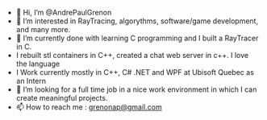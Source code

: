 - 👋 Hi, I’m @AndrePaulGrenon
- 👀 I’m interested in RayTracing, algorythms, software/game development, and many more. 
- 🌱 I’m currently done with learning C programming and I built a RayTracer in C. 
- I rebuilt stl containers in C++, created a chat web server in c++. I love the language
- I Work currently mostly in C++, C# .NET and WPF at Ubisoft Quebec as an Intern
- 💞️ I’m looking for a full time job in a nice work environment in which I can create meaningful projects. 
- 📫 How to reach me : grenonap@gmail.com
